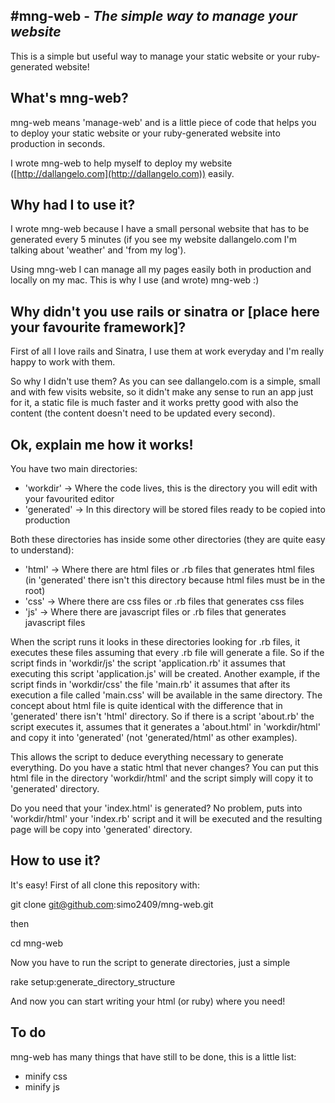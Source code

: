 #mng-web - *The simple way to manage your website*
---
This is a simple but useful way to manage your static website or your ruby-generated website!

## What's mng-web?
mng-web means 'manage-web' and is a little piece of code that helps you to deploy your static website or your ruby-generated website into production in seconds.

I wrote mng-web to help myself to deploy my website ([http://dallangelo.com](http://dallangelo.com)) easily.

## Why had I to use it?
I wrote mng-web because I have a small personal website that has to be generated every 5 minutes (if you see my website dallangelo.com I'm talking about 'weather' and 'from my log').

Using mng-web I can manage all my pages easily both in production and locally on my mac.
This is why I use (and wrote) mng-web :)

## Why didn't you use rails or sinatra or [place here your favourite framework]?
First of all I love rails and Sinatra, I use them at work everyday and I'm really happy to work with them.

So why I didn't use them? As you can see dallangelo.com is a simple, small and with few visits website, so it didn't make any sense to run an app just for it, a static file is much faster and it works pretty good with also the content (the content doesn't need to be updated every second).

## Ok, explain me how it works!
You have two main directories:

- 'workdir'   -> Where the code lives, this is the directory you will edit with your favourited editor
- 'generated' -> In this directory will be stored files ready to be copied into production

Both these directories has inside some other directories (they are quite easy to understand):

- 'html'  -> Where there are html files or .rb files that generates html files (in 'generated' there isn't this directory because html files must be in the root)
- 'css'   -> Where there are css files or .rb files that generates css files
- 'js'    -> Where there are javascript files or .rb files that generates javascript files

When the script runs it looks in these directories looking for .rb files, it executes these files assuming that every .rb file will generate a file. So if the script finds in 'workdir/js' the script 'application.rb' it assumes that executing this script 'application.js' will be created. Another example, if the script finds in 'workdir/css' the file 'main.rb' it assumes that after its execution a file called 'main.css' will be available in the same directory.
The concept about html file is quite identical with the difference that in 'generated' there isn't 'html' directory. So if there is a script 'about.rb' the script executes it, assumes that it generates a 'about.html' in 'workdir/html' and copy it into 'generated' (not 'generated/html' as other examples).

This allows the script to deduce everything necessary to generate everything.
Do you have a static html that never changes? You can put this html file in the directory 'workdir/html' and the script simply will copy it to 'generated' directory.

Do you need that your 'index.html' is generated? No problem, puts into 'workdir/html' your 'index.rb' script and it will be executed and the resulting page will be copy into 'generated' directory.

## How to use it?
It's easy! First of all clone this repository with:

git clone git@github.com:simo2409/mng-web.git

then

cd mng-web

Now you have to run the script to generate directories, just a simple

rake setup:generate_directory_structure

And now you can start writing your html (or ruby) where you need!

## To do
mng-web has many things that have still to be done, this is a little list:

- minify css
- minify js
